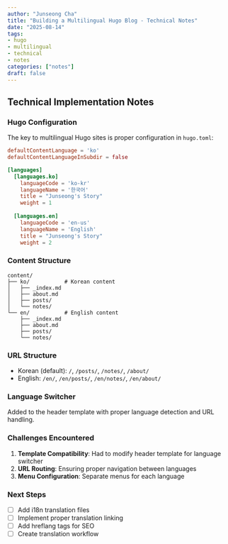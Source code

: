 ```yaml
---
author: "Junseong Cha"
title: "Building a Multilingual Hugo Blog - Technical Notes"
date: "2025-08-14"
tags: 
- hugo
- multilingual
- technical
- notes
categories: ["notes"]
draft: false
---
```


## Technical Implementation Notes

### Hugo Configuration

The key to multilingual Hugo sites is proper configuration in `hugo.toml`:

```toml
defaultContentLanguage = 'ko'
defaultContentLanguageInSubdir = false

[languages]
  [languages.ko]
    languageCode = 'ko-kr'
    languageName = '한국어'
    title = "Junseong's Story"
    weight = 1
    
  [languages.en]
    languageCode = 'en-us'
    languageName = 'English'
    title = "Junseong's Story"
    weight = 2
```

### Content Structure

```
content/
├── ko/           # Korean content
│   ├── _index.md
│   ├── about.md
│   ├── posts/
│   └── notes/
└── en/           # English content
    ├── _index.md
    ├── about.md
    ├── posts/
    └── notes/
```

### URL Structure

- Korean (default): `/`, `/posts/`, `/notes/`, `/about/`
- English: `/en/`, `/en/posts/`, `/en/notes/`, `/en/about/`

### Language Switcher

Added to the header template with proper language detection and URL handling.

### Challenges Encountered

1. **Template Compatibility**: Had to modify header template for language switcher
2. **URL Routing**: Ensuring proper navigation between languages
3. **Menu Configuration**: Separate menus for each language

### Next Steps

- [ ] Add i18n translation files
- [ ] Implement proper translation linking
- [ ] Add hreflang tags for SEO
- [ ] Create translation workflow
